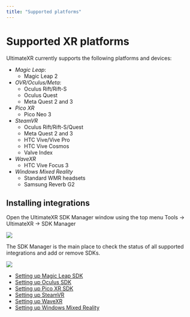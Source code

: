 ```yaml
---
title: "Supported platforms"
---
```


# Supported XR platforms

UltimateXR currently supports the following platforms and devices:

- *Magic Leap*:
  - Magic Leap 2
- *OVR/Oculus/Meta*:
  - Oculus Rift/Rift-S
  - Oculus Quest
  - Meta Quest 2 and 3
- *Pico XR*
  - Pico Neo 3
- *SteamVR*
  - Oculus Rift/Rift-S/Quest
  - Meta Quest 2 and 3
  - HTC Vive/Vive Pro
  - HTC Vive Cosmos
  - Valve Index
- *WaveXR*
  - HTC Vive Focus 3
- *Windows Mixed Reality*
  - Standard WMR headsets
  - Samsung Reverb G2

## Installing integrations

Open the UltimateXR SDK Manager window using the top menu Tools -> UltimateXR -> SDK Manager

![](/guides/media/supported-platforms/01SDKManagerOpen.png)
 
The SDK Manager is the main place to check the status of all supported integrations and add or remove SDKs.

![](/guides/media/supported-platforms/02SDKManager.png)
 
- [Setting up Magic Leap SDK](/guides/magicleap2)
- [Setting up Oculus SDK](/guides/oculus)
- [Setting up Pico XR SDK](/guides/picoxr)
- [Setting up SteamVR](/guides/steamvr)
- [Setting up WaveXR](/guides/wavexr)
- [Setting up Windows Mixed Reality](/guides/windows-mixed-reality)